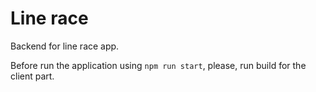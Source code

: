# Line race

Backend for line race app.

Before run the application using `npm run start`, please, run build for the 
client part.
